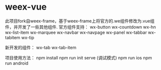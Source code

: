 # weex-vue

此项目fork自weex-frame，基于weex-frame上将官方的.we组件修改为.vue组件，并开发了一些其他组件.
官方组件支持：
wx-button
wx-countdown
wx-hn
wx-list-item
wx-marquee
wx-navbar
wx-navpage
wx-panel
wx-tabbar
wx-tabitem
wx-tip

新开发的组件：
wx-tab
wx-tab-item

项目使用方法：
npm install
npm run init serve (调试模式)
npm run ios
npm run android
